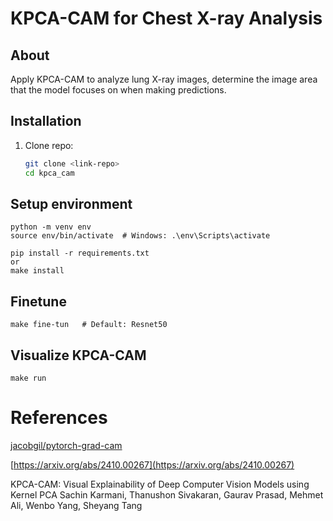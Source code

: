 # KPCA-CAM for Chest X-ray Analysis

## About
Apply KPCA-CAM to analyze lung X-ray images, determine the image area that the model focuses on when making predictions.

## Installation
1. Clone repo:
   ```bash
   git clone <link-repo>
   cd kpca_cam

## Setup environment
```
python -m venv env
source env/bin/activate  # Windows: .\env\Scripts\activate
```

```
pip install -r requirements.txt
or
make install
```

## Finetune
```
make fine-tun   # Default: Resnet50
```


## Visualize KPCA-CAM
```
make run
```

# References
[jacobgil/pytorch-grad-cam](https://github.com/jacobgil/pytorch-grad-cam)

[https://arxiv.org/abs/2410.00267](https://arxiv.org/abs/2410.00267)

KPCA-CAM: Visual Explainability of Deep Computer Vision Models using Kernel PCA Sachin Karmani, Thanushon Sivakaran, Gaurav Prasad, Mehmet Ali, Wenbo Yang, Sheyang Tang